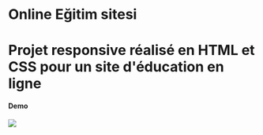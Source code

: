 <h1>Online Eğitim sitesi</h1>

<h1>Projet responsive réalisé en HTML et CSS pour un site d'éducation en ligne</h1>

<h4>Demo</h4>

![](Rwd.gif)
